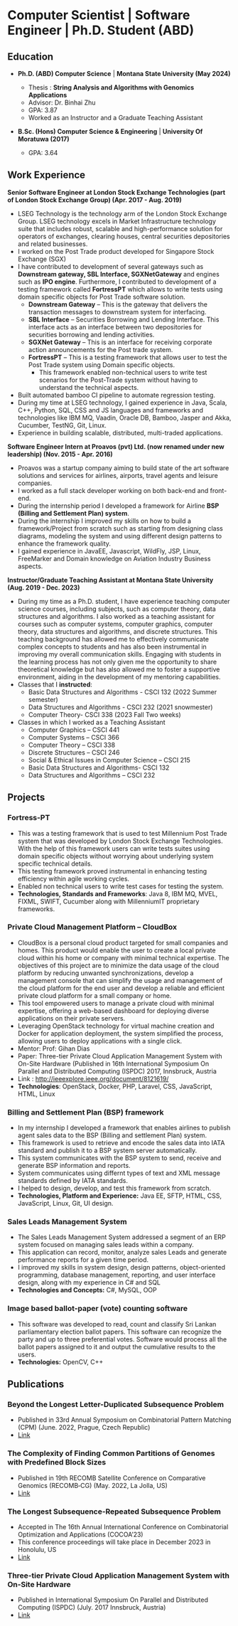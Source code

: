 # Computer Scientist | Software Engineer | Ph.D. Student (ABD)

## Education 
- **Ph.D. (ABD) Computer Science** | **Montana State University (May 2024)**
  - Thesis : **String Analysis and Algorithms with Genomics Applications**
  - Advisor: Dr. Binhai Zhu
  - GPA: 3.87
  - Worked as an Instructor and a Graduate Teaching Assistant
  
- **B.Sc. (Hons) Computer Science & Engineering** | **University Of Moratuwa (2017)**
  - GPA: 3.64

## Work Experience
**Senior Software Engineer at London Stock Exchange Technologies (part of London Stock Exchange Group) (Apr. 2017 - Aug. 2019)**
- LSEG Technology is the technology arm of the London Stock Exchange Group. LSEG technology excels in Market Infrastructure technology suite that includes robust, scalable and high-performance solution for operators of exchanges, clearing houses, central securities depositories and related businesses.
- I worked on the Post Trade product developed for Singapore Stock Exchange (SGX)
- I have contributed to development of several gateways such as **Downstream gateway, SBL Interface, SGXNetGateway** and engines such as **IPO engine**. Furthermore, I contributed to development of a testing framework called **FortressPT** which allows to write tests using domain specific objects for Post Trade software solution.
  - **Downstream Gateway** – This is the gateway that delivers the transaction messages to downstream system for interfacing.
  - **SBL Interface** – Securities Borrowing and Lending Interface. This interface acts as an interface between two depositories for securities borrowing and lending activities.
  - **SGXNet Gateway** – This is an interface for receiving corporate action announcements for the Post trade system.
  - **FortressPT** – This is a testing framework that allows user to test the Post Trade system using Domain specific objects.
    - This framework enabled non-technical users to write test scenarios for the Post-Trade system without having to understand the technical aspects.
- Built automated bamboo CI pipeline to automate regression testing.
- During my time at LSEG technology, I gained experience in Java, Scala, C++, Python, SQL, CSS and JS languages and frameworks and technologies like IBM MQ, Vaadin, Oracle DB, Bamboo, Jasper and Akka, Cucumber, TestNG, Git, Linux.
- Experience in building scalable, distributed, multi-traded applications.
  
**Software Engineer Intern at Proavos (pvt) Ltd. (now renamed under new leadership) (Nov. 2015 - Apr. 2016)**
  - Proavos was a startup company aiming to build state of the art software solutions and services for airlines, airports, travel agents and leisure companies.
  - I worked as a full stack developer working on both back-end and front-end.
  - During the internship period I developed a framework for Airline **BSP (Billing and Settlement Plan) system**.
  - During the internship I improved my skills on how to build a framework/Project from scratch such as starting from designing class diagrams, modeling the system and using different design patterns to enhance the framework quality.
  - I gained experience in JavaEE, Javascript, WildFly, JSP, Linux, FreeMarker and Domain knowledge on Aviation Industry Business aspects.

**Instructor/Graduate Teaching Assistant at Montana State University (Aug. 2019 - Dec. 2023)**
- During my time as a Ph.D. student, I have experience teaching computer science courses, including subjects, such as computer theory, data structures and algorithms. I also worked as a teaching assistant for courses such as computer systems, computer graphics, computer theory, data structures and algorithms, and discrete structures. This teaching background has allowed me to effectively communicate complex concepts to students and has also been instrumental in improving my overall communication skills. Engaging with students in the learning process has not only given me the opportunity to share theoretical knowledge but has also allowed me to foster a supportive environment, aiding in the development of my mentoring capabilities.
- Classes that I **instructed**:
	- Basic Data Structures and Algorithms - CSCI 132 (2022 Summer semester) 
	- Data Structures and Algorithms - CSCI 232 (2021 snowmester)
	- Computer Theory- CSCI 338 (2023 Fall Two weeks)
- Classes in which I worked as a Teaching Assistant 
    - Computer Graphics – CSCI 441 
    - Computer Systems – CSCI 366
    - Computer Theory – CSCI 338
    - Discrete Structures – CSCI 246 
    - Social & Ethical Issues in Computer Science – CSCI 215
    - Basic Data Structures and Algorithms- CSCI 132
    - Data Structures and Algorithms – CSCI 232 

## Projects
### Fortress-PT
- This was a testing framework that is used to test Millennium Post Trade system that was developed by London Stock Exchange Technologies. With the help of this framework users can write tests suites using domain specific objects without worrying about underlying system specific technical details.
- This testing framework proved instrumental in enhancing testing efficiency within agile working cycles.
- Enabled non technical users to write test cases for testing the system.
- **Technologies, Standards and Frameworks**: Java 8, IBM MQ, MVEL, FIXML, SWIFT, Cucumber along with MillenniumIT proprietary frameworks.

### Private Cloud Management Platform – CloudBox
- CloudBox is a personal cloud product targeted for small companies and homes. This product would enable the user to create a local private cloud within his home or company with minimal technical expertise. The objectives of this project are to minimize the data usage of the cloud platform by reducing unwanted synchronizations, develop a management console that can simplify the usage and management of the cloud platform for the end user and develop a reliable and efficient private cloud platform for a small company or home.
- This tool empowered users to manage a private cloud with minimal expertise, offering a web-based dashboard for deploying diverse applications on their private servers.
- Leveraging OpenStack technology for virtual machine creation and Docker for application deployment, the system simplified the process, allowing users to deploy applications with a single click.
- Mentor: Prof: Gihan Dias
- Paper: Three-tier Private Cloud Application Management System with On-Site Hardware (Published in 16th International Symposium On 
Parallel and Distributed Computing (ISPDC) 2017, Innsbruck, Austria
- Link : http://ieeexplore.ieee.org/document/8121619/
- **Technologies**: OpenStack, Docker, PHP, Laravel, CSS, JavaScript, HTML, Linux

### Billing and Settlement Plan (BSP) framework
- In my internship I developed a framework that enables airlines to publish agent sales data to the BSP (Billing and settlement Plan) system.
- This framework is used to retrieve and encode the sales data into IATA standard and publish it to a BSP system server automatically.
- This system communicates with the BSP system to send, receive and generate BSP information and reports.
- System communicates using differnt types of text and XML message standards defined by IATA standards.
- I helped to design, develop, and test this framework from scratch.
- **Technologies, Platform and Experience:** Java EE, SFTP, HTML, CSS, JavaScript, Linux, Git, UI design.

### Sales Leads Management System 
- The Sales Leads Management System addressed a segment of an ERP system focused on managing sales leads within a company. 
- This application can record, monitor, analyze sales Leads and generate performance reports for a given time period.
- I improved my skills in system design, design patterns, object-oriented programming, database management, reporting, and user interface design, along with my experience in C# and SQL
- **Technologies and Concepts:** C\#, MySQL, OOP

### Image based ballot-paper (vote) counting software
- This software was developed to read, count and classify Sri Lankan parliamentary election ballot papers. This software can recognize the party and up to three preferential votes. Software would process all the ballot papers assigned to it and output the cumulative results to the users.
- **Technologies:** OpenCV, C++

## Publications
### Beyond the Longest Letter-Duplicated Subsequence Problem
- Published in 33rd Annual Symposium on Combinatorial Pattern Matching (CPM) (June. 2022, Prague, Czech Republic)
- [Link](http://doi.org/10.4230/LIPIcs.CPM.2022.7)

### The Complexity of Finding Common Partitions of Genomes with Predefined Block Sizes
- Published in 19th RECOMB Satellite Conference on Comparative Genomics (RECOMB‑CG) (May. 2022, La Jolla, US)
- [Link](https://doi.org/10.1007/978-3-031-06220-9_7)

### The Longest Subsequence‑Repeated Subsequence Problem
- Accepted in The 16th Annual International Conference on Combinatorial Optimization and Applications (COCOA’23)
- This conference proceedings will take place in December 2023 in Honolulu, US
- [Link](https://doi.org/10.48550/arXiv.2304.06862)
  
### Three‑tier Private Cloud Application Management System with On‑Site Hardware
- Published in International Symposium On Parallel and Distributed Computing (ISPDC) (July. 2017 Innsbruck, Austria)
- [Link](https://doi.org/10.1109/ISPDC.2017.22)
